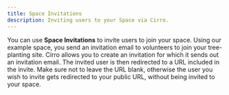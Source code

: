 ```yaml
---
title: Space Invitations
description: Inviting users to your Space via Cirro.
---
```

You can use **Space Invitations** to invite users to join your space. Using our example space, you send an invitation email to volunteers to join your tree-planting site. Cirro allows you to create an invitation for which it sends out an invitation email. The invited user is then redirected to a URL included in the invite. Make sure not to leave the URL blank, otherwise the user you wish to invite gets redirected to your public URL, without being invited to your space. 
